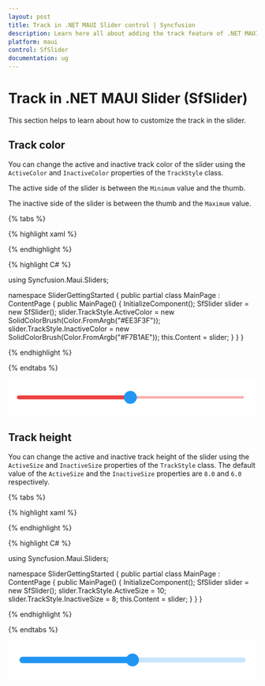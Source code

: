 ```yaml
---
layout: post
title: Track in .NET MAUI Slider control | Syncfusion
description: Learn here all about adding the track feature of .NET MAUI Slider (SfSlider) control and more.
platform: maui
control: SfSlider
documentation: ug
---
```


# Track in .NET MAUI Slider (SfSlider)

This section helps to learn about how to customize the track in the slider.

## Track color

You can change the active and inactive track color of the slider using the `ActiveColor` and `InactiveColor` properties of the `TrackStyle` class.

The active side of the slider is between the `Minimum` value and the thumb.

The inactive side of the slider is between the thumb and the `Maximum` value.

{% tabs %}

{% highlight xaml %}

<ContentPage>
   <sliders:SfSlider>
      <sliders:SfSlider.TrackStyle>
         <sliders:SliderTrackStyle ActiveColor="#EE3F3F" InactiveColor="#F7B1AE" />
      </sliders:SfSlider.TrackStyle>
   </sliders:SfSlider>
 </ContentPage>

{% endhighlight %}

{% highlight C# %}

using Syncfusion.Maui.Sliders;

namespace SliderGettingStarted
{
    public partial class MainPage : ContentPage
    {
        public MainPage()
        {
            InitializeComponent();
          	SfSlider slider = new SfSlider();
			slider.TrackStyle.ActiveColor = new SolidColorBrush(Color.FromArgb("#EE3F3F"));
			slider.TrackStyle.InactiveColor = new SolidColorBrush(Color.FromArgb("#F7B1AE"));
			this.Content = slider;
        }
    }
}

{% endhighlight %}

{% endtabs %}

![Slider track color](images/track/track-color.png)

## Track height

You can change the active and inactive track height of the slider using the `ActiveSize` and `InactiveSize` properties of the `TrackStyle` class. The default value of the `ActiveSize` and the `InactiveSize` properties are `8.0` and `6.0` respectively.


{% tabs %}

{% highlight xaml %}

<ContentPage>
   <sliders:SfSlider>
      <sliders:SfSlider.TrackStyle>
         <sliders:SliderTrackStyle ActiveColor="#EE3F3F" InactiveColor="#F7B1AE" />
      </sliders:SfSlider.TrackStyle>
   </sliders:SfSlider>
 </ContentPage>

{% endhighlight %}

{% highlight C# %}

using Syncfusion.Maui.Sliders;

namespace SliderGettingStarted
{
    public partial class MainPage : ContentPage
    {
        public MainPage()
        {
            InitializeComponent();
          	SfSlider slider = new SfSlider();
			slider.TrackStyle.ActiveSize = 10;
			slider.TrackStyle.InactiveSize = 8;
			this.Content = slider;
        }
    }
}

{% endhighlight %}

{% endtabs %}

![Slider track size](images/track/track-size.png)
